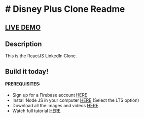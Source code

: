 # # Disney Plus Clone Readme

## <a href='https://linkedin-clone-b9f2a.web.app' target='_blank'>LIVE DEMO</a>

## Description
This is the ReactJS LinkedIn Clone.

## Build it today!

#### PREREQUISITES:
- Sign up for a Firebase account <a href='https://firebase.google.com'>HERE</a>
- Install Node JS in your computer <a href='https://nodejs.org/en/'>HERE</a> (Select the LTS option)
- Download all the images and videos <a href='https://drive.google.com/drive/folders/1czlG0rnLWJgNLhlU-tN6OVyB6xu1r5UU?usp=sharing'>HERE</a>
- Watch full tutorial <a href='https://youtu.be/xP3cxbDUtrc'>HERE</a>

